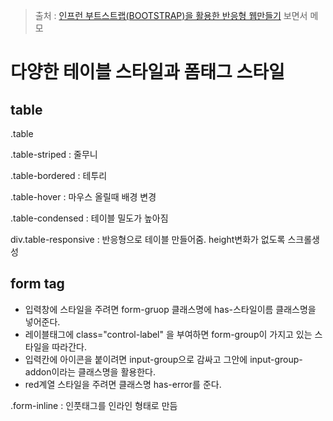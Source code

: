 > 출처 : [인프런 부트스트랩(BOOTSTRAP)을 활용한 반응형 웹만들기](https://inflearn.com) 보면서 메모

# 다양한 테이블 스타일과 폼태그 스타일

## table 

.table

.table-striped : 줄무니

.table-bordered : 테투리

.table-hover : 마우스 올릴때 배경 변경

.table-condensed : 테이블 밀도가 높아짐

div.table-responsive : 반응형으로 테이블 만들어줌. height변화가 없도록 스크롤생성

## form tag

- 입력창에 스타일을 주려면 form-gruop 클래스명에 has-스타일이름 클래스명을 넣어준다.
- 레이블태그에 class="control-label" 을 부여하면 form-group이 가지고 있는 스타일을 따라간다.
- 입력칸에 아이콘을 붙이려면 input-group으로 감싸고 그안에 input-group-addon이라는 클래스명을 활용한다.
- red계열 스타일을 주려면 클래스명 has-error를 준다.

.form-inline : 인풋태그를 인라인 형태로 만듬


